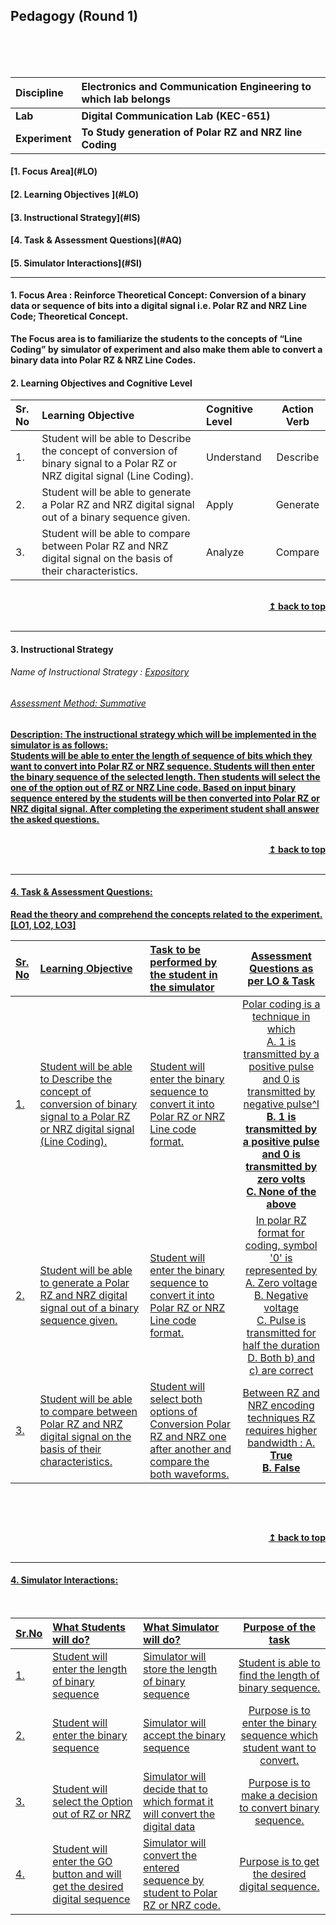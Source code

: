 ## Pedagogy (Round 1)
<p align="center">


<br>
<br>
<b>   <a name="top"></a> <br>
</p>

<b>Discipline | <b>Electronics and Communication Engineering  to which lab belongs
:--|:--|
<b> Lab | <b> Digital Communication Lab (KEC-651)
<b> Experiment|     <b> To Study generation of Polar RZ and NRZ line Coding


<h4> [1. Focus Area](#LO)
<h4> [2. Learning Objectives ](#LO)
<h4> [3. Instructional Strategy](#IS)
<h4> [4. Task & Assessment Questions](#AQ)
<h4> [5. Simulator Interactions](#SI)
<hr>

<a name="LO"></a>
#### 1. Focus Area : Reinforce Theoretical Concept: Conversion of a binary data or sequence of bits into a digital signal i.e. Polar RZ and NRZ Line Code; Theoretical Concept. <br>
The Focus area is to familiarize the students to the concepts of “Line Coding” by simulator of experiment and also make them able to convert a binary data into Polar RZ & NRZ Line Codes.


#### 2. Learning Objectives and Cognitive Level <br>


Sr. No |	Learning Objective	| Cognitive Level | Action Verb
:--|:--|:--|:-:
1.| Student will be able to Describe the concept of conversion of binary signal to a Polar RZ or NRZ digital signal (Line Coding). | Understand | Describe
2.| Student will be able to generate a Polar RZ and NRZ digital signal out of a binary sequence given. | Apply | Generate 
3.| Student will be able to compare between Polar RZ and NRZ digital signal on the basis of their characteristics. | Analyze | Compare 



<br/>
<div align="right">
    <b><a href="#top">↥ back to top</a></b>
</div>
<br/>
<hr>

<a name="IS"></a>
#### 3. Instructional Strategy
###### Name of Instructional Strategy  :    <u> Expository
###### Assessment Method: Summative

<u> <b>Description: </b> The instructional strategy which will be implemented in the simulator is as follows: <br>
Students will be able to enter the length of sequence of bits which they want to convert into Polar RZ or NRZ sequence. Students will then enter the binary sequence of the selected length. Then students will select the one of the option out of RZ or NRZ Line code. Based on input binary sequence entered by the students will be then converted into Polar RZ or NRZ digital signal. After completing the experiment student shall answer the asked questions. 
 </u>
<br>


<br/>
<div align="right">
    <b><a href="#top">↥ back to top</a></b>
</div>
<br/>
<hr>

<a name="AQ"></a>
#### 4. Task & Assessment Questions:

Read the theory and comprehend the concepts related to the experiment. [LO1, LO2, LO3]
<br>

Sr. No |	Learning Objective	| Task to be performed by <br> the student  in the simulator | Assessment Questions as per LO & Task
:--|:--|:--|:-:
1.| Student will be able to Describe the concept of conversion of binary signal to a Polar RZ or NRZ digital signal (Line Coding). | Student will enter the binary sequence to convert it into Polar RZ or NRZ Line code format. | Polar coding is a technique in which <br> A. 1 is transmitted by a positive pulse and 0 is transmitted by negative pulse^l <b> <br> B. 1 is transmitted by a positive pulse and 0 is transmitted by zero volts <br> C.  None of the above </b> <br>
2.| Student will be able to generate a Polar RZ and NRZ digital signal out of a binary sequence given. | Student will enter the binary sequence to convert it into Polar RZ or NRZ Line code format. | In polar RZ format for coding, symbol '0' is represented by <br> A. Zero voltage <br> B. Negative voltage <br> C.  Pulse is transmitted for half the duration D. Both b) and c) are correct </b> <br>
3.| Student will be able to compare between Polar RZ and NRZ digital signal on the basis of their characteristics. | Student will select both options of Conversion Polar RZ and NRZ one after another and compare the both waveforms. | Between RZ and NRZ encoding techniques RZ requires higher bandwidth : A. <b> True <br> B. False <br> 



 <br>

 <u>  <u>
<br/>
<div align="right">
    <b><a href="#top">↥ back to top</a></b>
</div>
<br/>
<hr>

<a name="SI"></a>

#### 4. Simulator Interactions:
<br>

Sr.No | What Students will do? |	What Simulator will do?	| Purpose of the task
:--|:--|:--|:--:
1.| Student will enter the length of binary sequence | Simulator will store the length of binary sequence  | Student is able to find the length of binary sequence.
2.| Student will enter the binary sequence | Simulator will accept the binary sequence  | Purpose is to enter the binary sequence which student want to convert.
3.| Student will select the Option out of RZ or NRZ | Simulator will decide that to which format it will convert the digital data | Purpose is to make a decision to convert binary sequence.
4.| Student will enter the GO button and will get the desired digital sequence | Simulator will convert the entered sequence by student to Polar RZ or NRZ code.  | Purpose is to get the desired digital sequence.
